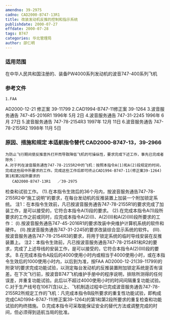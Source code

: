 ```yaml
---
amendno: 39-2975
cadno: CAD2000-B747-13R1
title: 改装发动机反推的控制和指示系统
publishdate: 2000-07-27
effdate: 2000-07-28
tags: B747
categories: 华北管理局
author: 邵仁明
---
```


### 适用范围 
在中华人民共和国注册的、装备PW4000系列发动机的波音747-400系列飞机

### 参考文件
    1.FAA 
AD2000-12-21 修正案 39-11799 
    2.CAD1994-B747-11修正案 39-1264 
    3.波音服务通告 747-45-2016R1 1996年 5月 2日
    4.波音服务通告 747-31-2245 1996年 6月 27日
    5.波音服务通告 747-78-2154R3 1997年 12月 11日
    6.波音服务通告 747-78-2155R2 1998年 11月 5日


### 原因、措施和规定 本适航指令替代 CAD2000-B747-13，39-2966 
    为防止飞行期间使反推意外打开而导致降低飞机的可操纵性，要求完成下述工作，事先已完成者除外： 
    A.对于列在波音服务通告747-78-2155R2中的飞机：按照本指令A(1)和A(2)段规定的时间，完成这些段中所要求的工作。完成这些工作后即可终止CAD1994-B747-11(修正案39-1264)第1和第2段所要求的
       CAD2000-B747-13R1   ／39-2975 
检查和试验工作。 
    (1).在本指令生效后的36个月内，按波音服务通告747-78-2155R2中“施工说明”的要求，在每台发动机的反推装置上加装一个附加锁定系统。 
注1：在本指令生效前，凡已按波音服务通告747-78-2155R1的要求完成了加装工作，是可以接受的，它符合本指令A(1)段的要求。 
(2).在完成本指令A(1)段所要求的工作之前或同时，应完成本指令A(2)(Ⅰ)、A(2)(Ⅱ)和A(2)(Ⅲ)段所要求的工作：      (Ⅰ).按波音服务通告747-45-2016R1的要求改装中央维护计算机系统的软件和硬件。      (Ⅱ).按波音服务通告747-31-2245的要求改装综合显示系统的软件。      (Ⅲ).按波音服务通告747-78-2154R3的要求，将用于锁定系统的临时导线安装在反推装置上。 
注2：本指令生效前，凡已按波音服务通告747-78-2154R1和R2的要求，完成了上述导线的安装工作，是可以接受的，它符合本指令A(2)(Ⅲ)段的要求。 
    B.在完成本指令A段后的4000使用小时内或相当于4000使用小时，或在本指令生效后的1000使用小时内，以后到为准，按FAA AD2000-12-21(39-11799)的附录1的要求完成功能试验，以测定每台发动机的反推装置附加锁定系统是否有误差。在下次飞行前，按波音B747飞机维护手册中的程序说明，排除所测得的任何误差，并重复功能试验。此后以不超过4000使用小时的时间间隔重复功能试验。 
    C.对于生产线号在1067(含)以上、飞机制造过程中已完成波音服务通告747-78-2155R2所规定工作的飞机：凡完成本指令B段所要求的重复性功能试验，即构成完成CAD1994-B747-11(修正案39-1264)的第1和第2段所要求的重复检查和功能试验的昀终措施。 
    D.完成本指令可采取能保证安全的替代方法或调整完成的时间，但必须得到适航当局的批准。

